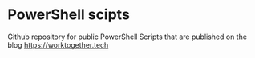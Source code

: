# PowerShell scipts
Github repository for public PowerShell Scripts that are published on the blog https://worktogether.tech
